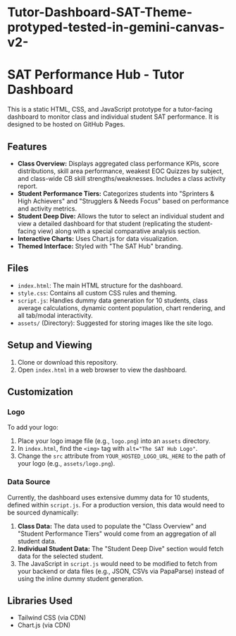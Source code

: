 # Tutor-Dashboard-SAT-Theme-protyped-tested-in-gemini-canvas-v2-
# SAT Performance Hub - Tutor Dashboard

This is a static HTML, CSS, and JavaScript prototype for a tutor-facing dashboard to monitor class and individual student SAT performance. It is designed to be hosted on GitHub Pages.

## Features

* **Class Overview:** Displays aggregated class performance KPIs, score distributions, skill area performance, weakest EOC Quizzes by subject, and class-wide CB skill strengths/weaknesses. Includes a class activity report.
* **Student Performance Tiers:** Categorizes students into "Sprinters & High Achievers" and "Strugglers & Needs Focus" based on performance and activity metrics.
* **Student Deep Dive:** Allows the tutor to select an individual student and view a detailed dashboard for that student (replicating the student-facing view) along with a special comparative analysis section.
* **Interactive Charts:** Uses Chart.js for data visualization.
* **Themed Interface:** Styled with "The SAT Hub" branding.

## Files

* `index.html`: The main HTML structure for the dashboard.
* `style.css`: Contains all custom CSS rules and theming.
* `script.js`: Handles dummy data generation for 10 students, class average calculations, dynamic content population, chart rendering, and all tab/modal interactivity.
* `assets/` (Directory): Suggested for storing images like the site logo.

## Setup and Viewing

1.  Clone or download this repository.
2.  Open `index.html` in a web browser to view the dashboard.

## Customization

### Logo
To add your logo:
1.  Place your logo image file (e.g., `logo.png`) into an `assets` directory.
2.  In `index.html`, find the `<img>` tag with `alt="The SAT Hub Logo"`.
3.  Change the `src` attribute from `YOUR_HOSTED_LOGO_URL_HERE` to the path of your logo (e.g., `assets/logo.png`).

### Data Source
Currently, the dashboard uses extensive dummy data for 10 students, defined within `script.js`. For a production version, this data would need to be sourced dynamically:
1.  **Class Data:** The data used to populate the "Class Overview" and "Student Performance Tiers" would come from an aggregation of all student data.
2.  **Individual Student Data:** The "Student Deep Dive" section would fetch data for the selected student.
3.  The JavaScript in `script.js` would need to be modified to fetch from your backend or data files (e.g., JSON, CSVs via PapaParse) instead of using the inline dummy student generation.

## Libraries Used
* Tailwind CSS (via CDN)
* Chart.js (via CDN)
